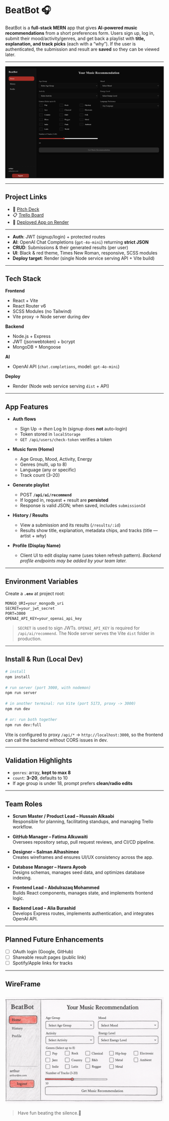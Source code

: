 # BeatBot 🎧

BeatBot is a **full-stack MERN** app that gives **AI-powered music recommendations** from a short preferences form. Users sign up, log in, submit their mood/activity/genres, and get back a playlist with **title, explanation, and track picks** (each with a “why”). If the user is authenticated, the submission and result are **saved** so they can be viewed later.

---

![BeatBot Demo](/BeatBot/src/assets/BeatBot-MainScreen.png) 

---

## Project Links

* 🎤 [Pitch Deck](https://new.express.adobe.com/publishedV2/urn:aaid:sc:AP:b93b1063-a6d6-4e60-aae8-5eb3c97566c4?promoid=Y69SGM5H&mv=other)
* 📋 [Trello Board](https://trello.com/b/kdhz2ao3/beatbot)
* 🚀 [Deployed App on Render](https://your-link-here)

---

* **Auth**: JWT (signup/login) + protected routes
* **AI**: OpenAI Chat Completions (`gpt-4o-mini`) returning **strict JSON**
* **CRUD**: Submissions & their generated results (per user)
* **UI**: Black & red theme, Times New Roman, responsive, SCSS modules
* **Deploy target**: Render (single Node service serving API + Vite build)

---

## Tech Stack

**Frontend**

* React + Vite
* React Router v6
* SCSS Modules (no Tailwind)
* Vite proxy → Node server during dev

**Backend**

* Node.js + Express
* JWT (jsonwebtoken) + bcrypt
* MongoDB + Mongoose

**AI**

* OpenAI API (`chat.completions`, model: `gpt-4o-mini`)

**Deploy**

* Render (Node web service serving `dist` + API)

---

## App Features

* **Auth flows**

  * Sign Up → *then* Log In (signup does **not** auto-login)
  * Token stored in `localStorage`
  * `GET /api/users/check-token` verifies a token
* **Music form (Home)**

  * Age Group, Mood, Activity, Energy
  * Genres (multi, up to 8)
  * Language (any or specific)
  * Track count (3–20)
* **Generate playlist**

  * POST **`/api/ai/recommend`**
  * If logged in, request + result are **persisted**
  * Response is valid JSON; when saved, includes `submissionId`
* **History / Results**

  * View a submission and its results (`/results/:id`)
  * Results show title, explanation, metadata chips, and tracks (title — artist + *why*)
* **Profile (Display Name)**

  * Client UI to edit display name (uses token refresh pattern).
    *Backend profile endpoints may be added by your team later.*

---

## Environment Variables

Create a **`.env`** at project root:

```
MONGO_URI=your_mongodb_uri
SECRET=your_jwt_secret
PORT=3000
OPENAI_API_KEY=your_openai_api_key
```

> `SECRET` is used to sign JWTs.
> `OPENAI_API_KEY` is required for `/api/ai/recommend`.
> The Node server serves the Vite `dist` folder in production.

---

## Install & Run (Local Dev)

```bash
# install
npm install

# run server (port 3000, with nodemon)
npm run server

# in another terminal: run Vite (port 5173, proxy -> 3000)
npm run dev

# or: run both together
npm run dev:full
```

Vite is configured to proxy `/api/*` → `http://localhost:3000`, so the frontend can call the backend without CORS issues in dev.

---


## Validation Highlights

* `genres`: array, **kept to max 8**
* `count`: **3–20**, defaults to 10
* If age group is under 18, prompt prefers **clean/radio edits**

---


## Team Roles

- **Scrum Master / Product Lead – Hussain Alkaabi**  
  Responsible for planning, facilitating standups, and managing Trello workflow.  

- **GitHub Manager – Fatima Alkuwaiti**  
  Oversees repository setup, pull request reviews, and CI/CD pipeline.  

- **Designer – Salman Alhashimee**  
  Creates wireframes and ensures UI/UX consistency across the app.  

- **Database Manager – Hawra Ayoob**  
  Designs schemas, manages seed data, and optimizes database indexing.  

- **Frontend Lead – Abdulrazaq Mohammed**  
  Builds React components, manages state, and implements frontend logic.  

- **Backend Lead – Alia Burashid**  
  Develops Express routes, implements authentication, and integrates OpenAI API. 

---

## Planned Future Enhancements

* [ ] OAuth login (Google, GitHub)
* [ ] Shareable result pages (public link)
* [ ] Spotify/Apple links for tracks

---

## WireFrame
![BeatBot-WireFrame](/BeatBot/src/assets/wireframe.png) 
---

> Have fun beating the silence.🖤
